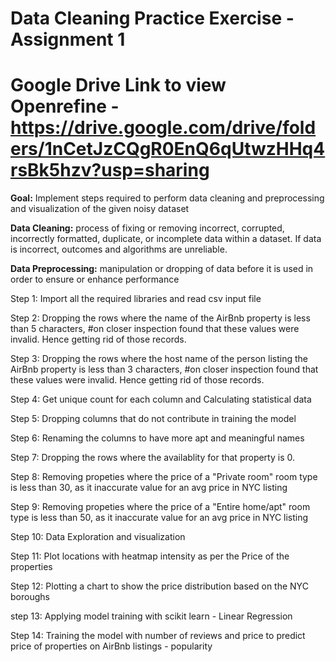 # Data Cleaning Practice Exercise - Assignment 1

# Google Drive Link to view Openrefine - https://drive.google.com/drive/folders/1nCetJzCQgR0EnQ6qUtwzHHq4rsBk5hzv?usp=sharing

**Goal:** Implement steps required to perform data cleaning and preprocessing and visualization of the given noisy dataset 

**Data Cleaning:** process of fixing or removing incorrect, corrupted, incorrectly formatted, duplicate, or incomplete data within a dataset. If data is incorrect, outcomes and algorithms are unreliable.

**Data Preprocessing:** manipulation or dropping of data before it is used in order to ensure or enhance performance

Step 1: Import all the required libraries and read csv input file

Step 2:  Dropping the rows where the name of the AirBnb property is less than 5 characters, 
#on closer inspection found that these values were invalid. Hence getting rid of those records.

Step 3: Dropping the rows where the host name of the person listing the AirBnb property is less than 3 characters, 
#on closer inspection found that these values were invalid. Hence getting rid of those records.

Step 4:  Get unique count for each column and Calculating statistical data

Step 5: Dropping columns that do not contribute in training the model

Step 6: Renaming the columns to have more apt and meaningful names

Step 7: Dropping the rows where the availablity for that property is 0.

Step 8: Removing propeties where the price of a "Private room" room type is less than 30, as it inaccurate value for an avg price in NYC listing

Step 9: Removing propeties where the price of a "Entire home/apt" room type is less than 50, as it inaccurate value for an avg price in NYC listing

Step 10: Data Exploration and visualization 

Step 11: Plot locations with heatmap intensity as per the Price of the properties

Step 12: Plotting a chart to show the price distribution based on the NYC boroughs

step 13: Applying model training with scikit learn - Linear Regression

Step 14: Training the model with number of reviews and price to predict price of properties on AirBnb listings - popularity
